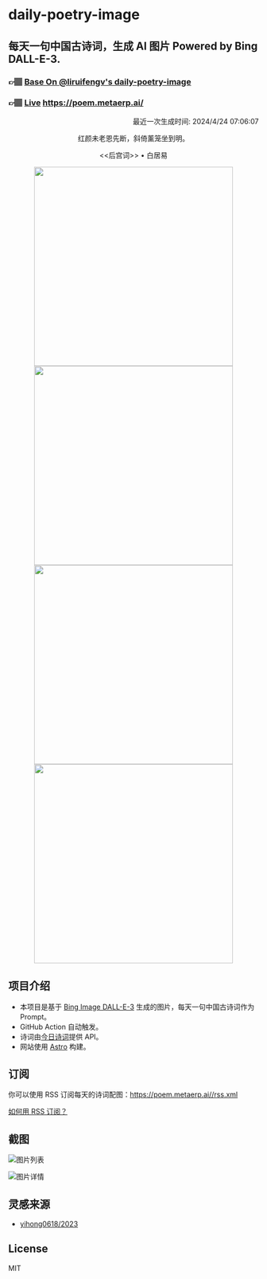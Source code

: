 
# daily-poetry-image

## 每天一句中国古诗词，生成 AI 图片 Powered by Bing DALL-E-3.

### 👉🏽 [Base On @liruifengv's daily-poetry-image](https://github.com/liruifengv/daily-poetry-image)

### 👉🏽 [Live](https://poem.metaerp.ai/) https://poem.metaerp.ai/

<p align="right">
  最近一次生成时间: 2024/4/24 07:06:07
</p>
<p align="center">
红颜未老恩先断，斜倚薰笼坐到明。
</p>
<p align="center">
<<后宫词>> • 白居易
</p>
<p align="center">
<img src="https://tse1.mm.bing.net/th/id/OIG2.t5RtR7xgqX4AmKZRgZl5" height="400" width="400" />
<img src="https://tse2.mm.bing.net/th/id/OIG2.26FQB8BcDGc7pfKFbPe9" height="400" width="400" />
<img src="https://tse3.mm.bing.net/th/id/OIG2.k4CnXcqIjoBpLHQ0lSl_" height="400" width="400" />
<img src="https://tse1.mm.bing.net/th/id/OIG2.hZypZSCraBSNyIIjQ8b2" height="400" width="400" />
</p>

## 项目介绍

-   本项目是基于 [Bing Image DALL-E-3](https://www.bing.com/images/create) 生成的图片，每天一句中国古诗词作为 Prompt。
-   GitHub Action 自动触发。
-   诗词由[今日诗词](https://www.jinrishici.com/)提供 API。
-   网站使用 [Astro](https://astro.build) 构建。

## 订阅

你可以使用 RSS 订阅每天的诗词配图：https://poem.metaerp.ai//rss.xml

[如何用 RSS 订阅？](https://zhuanlan.zhihu.com/p/55026716)

## 截图

![图片列表](./screenshots/01.png)

![图片详情](./screenshots/02.png)

## 灵感来源

-   [yihong0618/2023](https://github.com/yihong0618/2023)

## License

MIT
